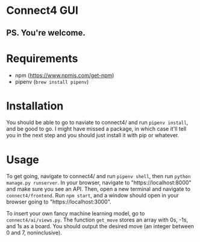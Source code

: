 # Connect4 GUI
## PS. You're welcome.

# Requirements
* npm (https://www.npmjs.com/get-npm)
* pipenv (`brew install pipenv`)

# Installation
You should be able to go to naviate to connect4/ and run `pipenv install`, and be good to go. I might have missed a package, in which case it'll tell you in the next step and you should just install it with pip or whatever.

# Usage
To get going, navigate to connect4/ and run `pipenv shell`, then run `python manage.py runserver`. In your browser, navigate to "https://localhost:8000" and make sure you see an API. Then, open a new terminal and navigate to `connect4/frontend`. Run `npm start`, and a window should open in your browser going to "https://localhost:3000".

To insert your own fancy machine learning model, go to `connect4/ai/views.py`. The function `get_move` stores an array with 0s, -1s, and 1s as a board. You should output the desired move (an integer between 0 and 7, noninclusive).
